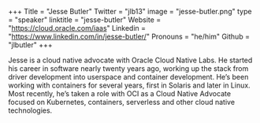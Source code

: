 +++
Title = "Jesse Butler"
Twitter = "jlb13"
image = "jesse-butler.png"
type = "speaker"
linktitle = "jesse-butler"
Website = "https://cloud.oracle.com/iaas"
Linkedin = "https://www.linkedin.com/in/jesse-butler/"
Pronouns = "he/him"
Github = "jlbutler"
+++

Jesse is a cloud native advocate with Oracle Cloud Native Labs. He
started his career in software nearly twenty years ago, working up the
stack from driver development into userspace and container development.
He’s been working with containers for several years, first in Solaris
and later in Linux. Most recently, he’s taken a role with OCI as a Cloud
Native Advocate focused on Kubernetes, containers, serverless and other
cloud native technologies.
